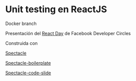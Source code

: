  # Unit testing en ReactJS
 
 Docker branch
 
 Presentación del [React Day](https://reactdaycdmx.splashthat.com/?preview) de Facebook Developer Circles
 
 Construida con 
 
 [Spectacle](https://github.com/FormidableLabs/spectacle)
 
 [Spectacle-boilerplate](https://github.com/FormidableLabs/spectacle-boilerplate/)
 
 [Spectacle-code-slide](https://github.com/thejameskyle/spectacle-code-slide)
